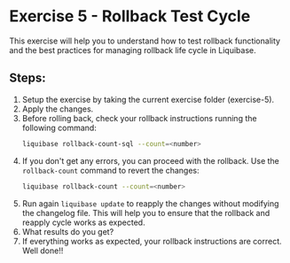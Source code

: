 # Exercise 5 - Rollback Test Cycle

This exercise will help you to understand how to test rollback functionality and the best practices for managing rollback life cycle in Liquibase.

## Steps:
1. Setup the exercise by taking the current exercise folder (exercise-5).
2. Apply the changes.
3. Before rolling back, check your rollback instructions running the following command:
   ```bash
   liquibase rollback-count-sql --count=<number>
   ```
4. If you don't get any errors, you can proceed with the rollback. Use the `rollback-count` command to revert the changes:
   ```bash
   liquibase rollback-count --count=<number>
   ```
5. Run again `liquibase update` to reapply the changes without modifying the changelog file. This will help you to ensure that the rollback and reapply cycle works as expected.
6. What results do you get?
7. If everything works as expected, your rollback instructions are correct. Well done!!
